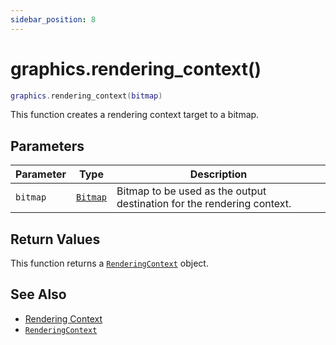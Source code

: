 ```yaml
---
sidebar_position: 8
---
```


# graphics.rendering_context()
```lua
graphics.rendering_context(bitmap)
```
This function creates a rendering context target to a bitmap.

## Parameters
|Parameter|Type|Description|
|-|-|-|
|`bitmap`|[`Bitmap`](/libs/graphics/Bitmap)|Bitmap to be used as the output destination for the rendering context.


## Return Values
This function returns a [`RenderingContext`](/libs/graphics/RenderingContext) object.

## See Also
- [Rendering Context](/guide/graphics#rendering-context)
- [`RenderingContext`](/libs/graphics/RenderingContext)